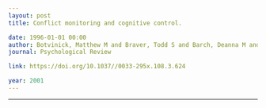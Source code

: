 ```yaml
---
layout: post
title: Conflict monitoring and cognitive control.

date: 1996-01-01 00:00
author: Botvinick, Matthew M and Braver, Todd S and Barch, Deanna M and Carter, Cameron S and Cohen, Jonathan D
journal: Psychological Review

link: https://doi.org/10.1037//0033-295x.108.3.624

year: 2001
---
```

---
